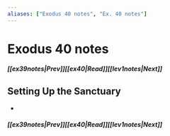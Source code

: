 ```yaml
---
aliases: ["Exodus 40 notes", "Ex. 40 notes"]
---
```

# Exodus 40 notes
##### <span class=arrow-left></span>[[ex39notes|Prev]]<span class=navigation-separator></span>[[ex40|Read]]<span class=navigation-separator></span>[[lev1notes|Next]]<span class=arrow-right></span>
## Setting Up the Sanctuary
- 
##### <span class=arrow-left></span>[[ex39notes|Prev]]<span class=navigation-separator></span>[[ex40|Read]]<span class=navigation-separator></span>[[lev1notes|Next]]<span class=arrow-right></span>